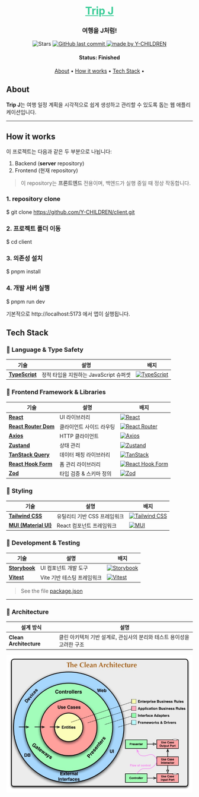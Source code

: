<h1 align="center">
</h1>

<h1 align="center">
<!-- 배포후 도메인 href에 작성해주시면 될 거 같아요! -->
  <a href="" style="color:#3ACC97"> Trip J </a>
</h1>

<h3 align="center">여행을 J처럼!</h3>

<p align="center">

  <img alt="Stars" src="https://img.shields.io/github/stars/Y-CHILDREN/client?style=social">
  
  <a href="https://github.com/Y-CHILDREN/client">
    <img alt="GitHub last commit" src="https://img.shields.io/github/last-commit/Y-CHILDREN/client">
  </a>
  
  <a href="https://github.com/Y-CHILDREN">
    <img alt="made by Y-CHILDREN" src="https://img.shields.io/badge/made%20by-Y--CHILDREN-blueviolet">
  </a>
</p>

<h4 align="center"> 
	 Status: Finished
</h4>

<p align="center">
 <a href="#about">About</a> •
 <a href="#how-it-works">How it works</a> • 
 <a href="#tech-stack">Tech Stack</a> •  
</p>

## About

**Trip J**는 여행 일정 계획을 시각적으로 쉽게 생성하고 관리할 수 있도록 돕는 웹 애플리케이션입니다.

---

## How it works

이 프로젝트는 다음과 같은 두 부분으로 나뉩니다:

1. Backend (**server** repository)
2. Frontend (현재 repository)

> 이 repository는 **프론트엔드** 전용이며, 백엔드가 실행 중일 때 정상 작동합니다.

### 1. repository clone

$ git clone https://github.com/Y-CHILDREN/client.git

### 2. 프로젝트 폴더 이동

$ cd client

### 3. 의존성 설치

$ pnpm install

### 4. 개발 서버 실행

$ pnpm run dev

기본적으로 http://localhost:5173 에서 앱이 실행됩니다.

## Tech Stack

### 🧠 Language & Type Safety

| 기술                                              | 설명                                   | 배지                                                                                                                                         |
| ------------------------------------------------- | -------------------------------------- | -------------------------------------------------------------------------------------------------------------------------------------------- |
| [**TypeScript**](https://www.typescriptlang.org/) | 정적 타입을 지원하는 JavaScript 슈퍼셋 | [![TypeScript](https://img.shields.io/badge/-TypeScript-3178C6?logo=typescript&logoColor=white&style=flat)](https://www.typescriptlang.org/) |

### 🧩 **Frontend Framework & Libraries**

| 기술                                                    | 설명                     | 배지                                                                                                                                                       |
| ------------------------------------------------------- | ------------------------ | ---------------------------------------------------------------------------------------------------------------------------------------------------------- |
| [**React**](https://reactjs.org/)                       | UI 라이브러리            | [![React](https://img.shields.io/badge/-React-61DAFB?logo=react&logoColor=white&style=flat)](https://reactjs.org/)                                         |
| [**React Router Dom**](https://reactrouter.com/)        | 클라이언트 사이드 라우팅 | [![React Router](https://img.shields.io/badge/-React%20Router-CA4245?logo=reactrouter&logoColor=white&style=flat)](https://reactrouter.com/)               |
| [**Axios**](https://axios-http.com/)                    | HTTP 클라이언트          | [![Axios](https://img.shields.io/badge/-Axios-5A29E4?logo=axios&logoColor=white&style=flat)](https://axios-http.com/)                                      |
| [**Zustand**](https://github.com/pmndrs/zustand)        | 상태 관리                | [![Zustand](https://img.shields.io/badge/-Zustand-000000?logo=zustand&logoColor=white&style=flat)](https://github.com/pmndrs/zustand)                      |
| [**TanStack Query**](https://tanstack.com/query/latest) | 데이터 패칭 라이브러리   | [![TanStack](https://img.shields.io/badge/-TanStack%20Query-FF4154?logo=reactquery&logoColor=white&style=flat)](https://tanstack.com/query/latest)         |
| [**React Hook Form**](https://react-hook-form.com/)     | 폼 관리 라이브러리       | [![React Hook Form](https://img.shields.io/badge/-React%20Hook%20Form-EC5990?logo=reacthookform&logoColor=white&style=flat)](https://react-hook-form.com/) |
| [**Zod**](https://github.com/colinhacks/zod)            | 타입 검증 & 스키마 정의  | [![Zod](https://img.shields.io/badge/-Zod-0B0B0B?style=flat&logoColor=white)](https://github.com/colinhacks/zod)                                           |

### 🎨 **Styling**

| 기술                                         | 설명                         | 배지                                                                                                                                         |
| -------------------------------------------- | ---------------------------- | -------------------------------------------------------------------------------------------------------------------------------------------- |
| [**Tailwind CSS**](https://tailwindcss.com/) | 유틸리티 기반 CSS 프레임워크 | [![Tailwind CSS](https://img.shields.io/badge/-Tailwind%20CSS-06B6D4?logo=tailwindcss&logoColor=white&style=flat)](https://tailwindcss.com/) |
| [**MUI (Material UI)**](https://mui.com/)    | React 컴포넌트 프레임워크    | [![MUI](https://img.shields.io/badge/-MUI-007FFF?logo=mui&logoColor=white&style=flat)](https://mui.com/)                                     |

### 🧪 **Development & Testing**

| 기술                                       | 설명                        | 배지                                                                                                                                |
| ------------------------------------------ | --------------------------- | ----------------------------------------------------------------------------------------------------------------------------------- |
| [**Storybook**](https://storybook.js.org/) | UI 컴포넌트 개발 도구       | [![Storybook](https://img.shields.io/badge/-Storybook-FF4785?logo=storybook&logoColor=white&style=flat)](https://storybook.js.org/) |
| [**Vitest**](https://vitest.dev/)          | Vite 기반 테스팅 프레임워크 | [![Vitest](https://img.shields.io/badge/-Vitest-6E9F18?logo=vitest&logoColor=white&style=flat)](https://vitest.dev/)                |

> See the file [package.json](https://github.com/Y-CHILDREN/client/blob/main/package.json)

---

### 🧱 **Architecture**

| 설계 방식              | 설명                                                                   |
| ---------------------- | ---------------------------------------------------------------------- |
| **Clean Architecture** | 클린 아키텍처 기반 설계로, 관심사의 분리와 테스트 용이성을 고려한 구조 |

<p align="center">
  <img src="/public/CleanArchitecture.jpg" width="600"/>
</p>
